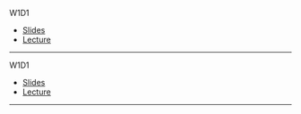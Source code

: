 W1D1
* [Slides](https://docs.google.com/presentation/d/13z1Z7nhuGp2YjmypROtZR4rVkHeR8428KBiYPKE7-Zs/edit#slide=id.g34ad704ccc_0_16)
* [Lecture](https://youtu.be/tB6xjhFqxGQ)
---
W1D1
* [Slides](https://docs.google.com/presentation/d/1uqOi8OSypr__QMGGNM44OsSfUnha3lXfYEpuGo2xv10/edit?usp=sharing)
* [Lecture](https://www.youtube.com/watch?v=cmfcSszKu3U&feature=youtu.be)
---
